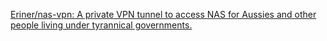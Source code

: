 
[Eriner/nas-vpn: A private VPN tunnel to access NAS for Aussies and other people living under tyrannical governments.](https://github.com/Eriner/nas-vpn)
